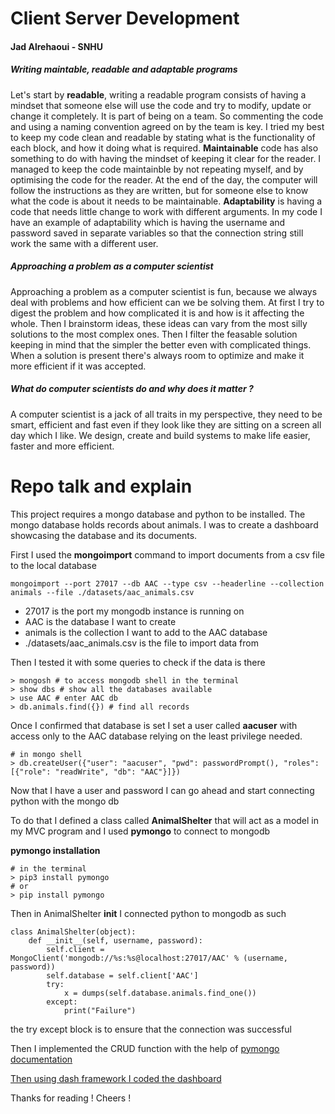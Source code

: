 # Client Server Development
#### Jad Alrehaoui - SNHU
##### Writing maintable, readable and adaptable programs
Let's start by **readable**, writing a readable program consists of having a mindset that someone else will use the code and try to modify, update or change it completely. It is part of being on a team. So commenting the code and using a naming convention agreed on by the team is key. I tried my best to keep my code clean and readable by stating what is the functionality of each block, and how it doing what is required. 
**Maintainable** code has also something to do with having the mindset of keeping it clear for the reader. I managed to keep the code maintainble by not repeating myself, and by optimising the code for the reader. At the end of the day, the computer will follow the instructions as they are written, but for someone else to know what the code is about it needs to be maintainable. 
**Adaptability** is having a code that needs little change to work with different arguments. In my code I have an example of adaptability which is having the username and password saved in separate variables so that the connection string still work the same with a different user.

##### Approaching a problem as a computer scientist
Approaching a problem as a computer scientist is fun, because we always deal with problems and how efficient can we be solving them. At first I try to digest the problem and how complicated it is and how is it affecting the whole. Then I brainstorm ideas, these ideas can vary from the most silly solutions to the most complex ones. Then I filter the feasable solution keeping in mind that the simpler the better even with complicated things. When a solution is present there's always room to optimize and make it more efficient if it was accepted.

##### What do computer scientists do and why does it matter ?
A computer scientist is a jack of all traits in my perspective, they need to be smart, efficient and fast even if they look like they are sitting on a screen all day which I like. We design, create and build systems to make life easier, faster and more efficient. 

# Repo talk and explain
This project requires a mongo database and python to be installed. The mongo database holds records about animals. I was to create a dashboard showcasing the database and its documents. 

First I used the **mongoimport** command to import documents from a csv file to the local database
```
mongoimport --port 27017 --db AAC --type csv --headerline --collection animals --file ./datasets/aac_animals.csv
```
- 27017 is the port my mongodb instance is running on
- AAC is the database I want to create
- animals is the collection I want to add to the AAC database
- ./datasets/aac_animals.csv is the file to import data from

Then I tested it with some queries to check if the data is there
``` 
> mongosh # to access mongodb shell in the terminal
> show dbs # show all the databases available
> use AAC # enter AAC db
> db.animals.find({}) # find all records
```
Once I confirmed that database is set I set a user called **aacuser** with access only to the AAC database relying on the least privilege needed.
```
# in mongo shell
> db.createUser({"user": "aacuser", "pwd": passwordPrompt(), "roles": [{"role": "readWrite", "db": "AAC"}]})
```
Now that I have a user and password I can go ahead and start connecting python with the mongo db

To do that I defined a class called **AnimalShelter** that will act as a model in my MVC program and I used **pymongo** to connect to mongodb

**pymongo installation**

``` 
# in the terminal
> pip3 install pymongo
# or 
> pip install pymongo
```
Then in AnimalShelter __init__ I connected python to mongodb as such
```
class AnimalShelter(object):
    def __init__(self, username, password):
        self.client = MongoClient('mongodb://%s:%s@localhost:27017/AAC' % (username, password))
        self.database = self.client['AAC']
        try:
            x = dumps(self.database.animals.find_one())
        except:
            print("Failure")
```
the try except block is to ensure that the connection was successful

Then I implemented the CRUD function with the help of [pymongo documentation](https://pymongo.readthedocs.io/en/stable/index.html)

[Then using dash framework I coded the dashboard](https://dash.plotly.com/)

Thanks for reading !
Cheers !
